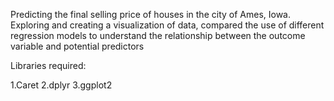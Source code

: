 Predicting the final selling price of houses in the city of Ames, Iowa. Exploring and creating a visualization of data, compared the use of different regression models to understand the relationship between the outcome variable and potential predictors


Libraries required:

1.Caret
2.dplyr
3.ggplot2
